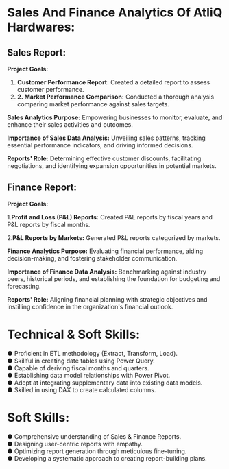 # Sales And Finance Analytics Of AtliQ Hardwares:
## Sales Report:
**Project Goals:**

 1. **Customer Performance Report:** Created a detailed report to assess customer performance.
 2. **2. Market Performance Comparison:** Conducted a thorough analysis comparing market performance against sales targets.

**Sales Analytics Purpose:** Empowering businesses to monitor, evaluate, and enhance their sales activities and outcomes.

**Importance of Sales Data Analysis:** Unveiling sales patterns, tracking essential performance indicators, and driving informed decisions.

**Reports' Role:** Determining effective customer discounts, facilitating negotiations, and identifying expansion opportunities in potential markets.

## Finance Report:
**Project Goals:**

1.**Profit and Loss (P&L) Reports:** Created P&L reports by fiscal years and P&L reports by fiscal months.

2.**P&L Reports by Markets:** Generated P&L reports categorized by markets.

**Finance Analytics Purpose:** Evaluating financial performance, aiding decision-making, and fostering stakeholder communication.

**Importance of Finance Data Analysis:** Benchmarking against industry peers, historical periods, and establishing the foundation for budgeting and forecasting.

**Reports' Role:** Aligning financial planning with strategic objectives and instilling confidence in the organization's financial outlook.

# Technical & Soft Skills:
● Proficient in ETL methodology (Extract, Transform, Load).                                           
● Skillful in creating date tables using Power Query.                                              
● Capable of deriving fiscal months and quarters.                                       
● Establishing data model relationships with Power Pivot.                                     
● Adept at integrating supplementary data into existing data models.                           
● Skilled in using DAX to create calculated columns.                                        

# Soft Skills:
● Comprehensive understanding of Sales & Finance Reports.                               
● Designing user-centric reports with empathy.   
● Optimizing report generation through meticulous fine-tuning.                         
● Developing a systematic approach to creating report-building plans.                         
